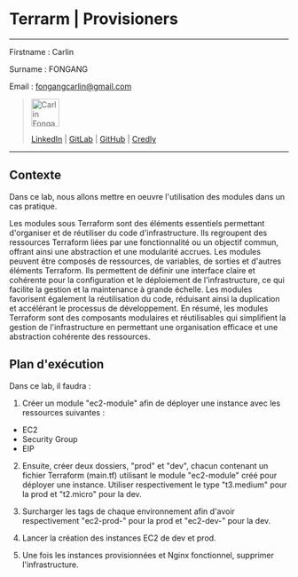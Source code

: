 # Terrarm | Provisioners

_______

Firstname : Carlin

Surname : FONGANG

Email : fongangcarlin@gmail.com

><img src="https://media.licdn.com/dms/image/C4E03AQEUnPkOFFTrWQ/profile-displayphoto-shrink_400_400/0/1618084678051?e=1710979200&v=beta&t=sMjRKoI0WFlbqYYgN0TWVobs9k31DBeSiOffAOM8HAo" width="50" height="50" alt="Carlin Fongang"> 
>
>[LinkedIn](https://www.linkedin.com/in/carlinfongang/) | [GitLab](https://gitlab.com/carlinfongang) | [GitHub](https://githut.com/carlinfongang) | [Credly](https://www.credly.com/users/carlin-fongang/badges)

_______

## Contexte
Dans ce lab, nous allons mettre en oeuvre l'utilisation des modules dans un cas pratique.

Les modules sous Terraform sont des éléments essentiels permettant d'organiser et de réutiliser du code d'infrastructure. Ils regroupent des ressources Terraform liées par une fonctionnalité ou un objectif commun, offrant ainsi une abstraction et une modularité accrues. Les modules peuvent être composés de ressources, de variables, de sorties et d'autres éléments Terraform. Ils permettent de définir une interface claire et cohérente pour la configuration et le déploiement de l'infrastructure, ce qui facilite la gestion et la maintenance à grande échelle. Les modules favorisent également la réutilisation du code, réduisant ainsi la duplication et accélérant le processus de développement. En résumé, les modules Terraform sont des composants modulaires et réutilisables qui simplifient la gestion de l'infrastructure en permettant une organisation efficace et une abstraction cohérente des ressources.

## Plan d'exécution
Dans ce lab, il faudra :

1. Créer un module "ec2-module" afin de déployer une instance avec les ressources suivantes :
  - EC2
  - Security Group
  - EIP

2. Ensuite, créer deux dossiers, "prod" et "dev", chacun contenant un fichier Terraform (main.tf) utilisant le module "ec2-module" créé pour déployer une instance. Utiliser respectivement le type "t3.medium" pour la prod et "t2.micro" pour la dev.

3. Surcharger les tags de chaque environnement afin d'avoir respectivement "ec2-prod-<prefix>" pour la prod et "ec2-dev-<prefixe>" pour la dev.

4. Lancer la création des instances EC2 de dev et prod.

5. Une fois les instances provisionnées et Nginx fonctionnel, supprimer l'infrastructure.


